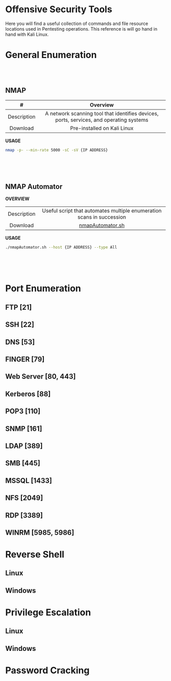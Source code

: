 # Offensive Security Tools

Here you will find a useful collection of commands and file resource locations used in Pentesting operations. This reference is will go hand in hand with Kali Linux.

# General Enumeration

<br /><br />

## NMAP

| # | Overview	 | 
| :-----------: | :-----------: |
| Description | 	A network scanning tool that identifies devices, ports, services, and operating systems | 
| Download | Pre-installed on Kali Linux |     

**USAGE**

```bash
nmap -p- --min-rate 5000 -sC -sV {IP ADDRESS}
```

<br /><br /><br />

## NMAP Automator


**OVERVIEW**

|   |  	 | 
| :-----------: | :-----------: |
| Description | 	Useful script that automates multiple enumeration scans in succession  | 
| Download | [nmapAutomator.sh](https://github.com/21y4d/nmapAutomator/blob/master/nmapAutomator.sh) |     

**USAGE**

```bash
./nmapAutomator.sh --host {IP ADDRESS} --type All
```
<br /><br /><br />
# Port Enumeration

## FTP [21]


## SSH [22] 


## DNS [53]


## FINGER [79]


## Web Server [80, 443]


## Kerberos [88] 


## POP3 [110] 


## SNMP [161] 


## LDAP [389]


## SMB [445]


## MSSQL [1433] 


## NFS [2049]


## RDP [3389]

## WINRM [5985, 5986] 

# Reverse Shell

## Linux

## Windows

# Privilege Escalation

## Linux

## Windows

# Password Cracking
